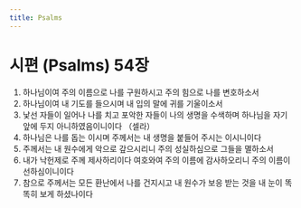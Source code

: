 ```yaml
---
title: Psalms
---
```


# 시편 (Psalms) 54장
1. 하나님이여 주의 이름으로 나를 구원하시고 주의 힘으로 나를 변호하소서
1. 하나님이여 내 기도를 들으시며 내 입의 말에 귀를 기울이소서
1. 낯선 자들이 일어나 나를 치고 포악한 자들이 나의 생명을 수색하며 하나님을 자기 앞에 두지 아니하였음이니이다 （셀라）
1. 하나님은 나를 돕는 이시며 주께서는 내 생명을 붙들어 주시는 이시니이다
1. 주께서는 내 원수에게 악으로 갚으시리니 주의 성실하심으로 그들을 멸하소서
1. 내가 낙헌제로 주께 제사하리이다 여호와여 주의 이름에 감사하오리니 주의 이름이 선하심이니이다
1. 참으로 주께서는 모든 환난에서 나를 건지시고 내 원수가 보응 받는 것을 내 눈이 똑똑히 보게 하셨나이다